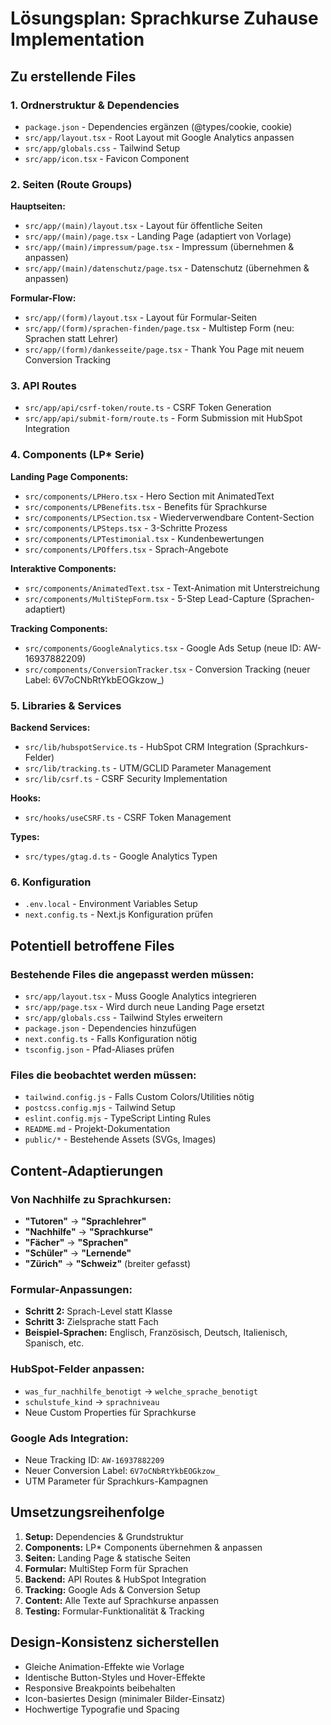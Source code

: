 # Lösungsplan: Sprachkurse Zuhause Implementation

## Zu erstellende Files

### 1. Ordnerstruktur & Dependencies
- `package.json` - Dependencies ergänzen (@types/cookie, cookie)
- `src/app/layout.tsx` - Root Layout mit Google Analytics anpassen
- `src/app/globals.css` - Tailwind Setup
- `src/app/icon.tsx` - Favicon Component

### 2. Seiten (Route Groups)
**Hauptseiten:**
- `src/app/(main)/layout.tsx` - Layout für öffentliche Seiten
- `src/app/(main)/page.tsx` - Landing Page (adaptiert von Vorlage)
- `src/app/(main)/impressum/page.tsx` - Impressum (übernehmen & anpassen)
- `src/app/(main)/datenschutz/page.tsx` - Datenschutz (übernehmen & anpassen)

**Formular-Flow:**
- `src/app/(form)/layout.tsx` - Layout für Formular-Seiten
- `src/app/(form)/sprachen-finden/page.tsx` - Multistep Form (neu: Sprachen statt Lehrer)
- `src/app/(form)/dankesseite/page.tsx` - Thank You Page mit neuem Conversion Tracking

### 3. API Routes
- `src/app/api/csrf-token/route.ts` - CSRF Token Generation
- `src/app/api/submit-form/route.ts` - Form Submission mit HubSpot Integration

### 4. Components (LP* Serie)
**Landing Page Components:**
- `src/components/LPHero.tsx` - Hero Section mit AnimatedText
- `src/components/LPBenefits.tsx` - Benefits für Sprachkurse
- `src/components/LPSection.tsx` - Wiederverwendbare Content-Section  
- `src/components/LPSteps.tsx` - 3-Schritte Prozess
- `src/components/LPTestimonial.tsx` - Kundenbewertungen
- `src/components/LPOffers.tsx` - Sprach-Angebote

**Interaktive Components:**
- `src/components/AnimatedText.tsx` - Text-Animation mit Unterstreichung
- `src/components/MultiStepForm.tsx` - 5-Step Lead-Capture (Sprachen-adaptiert)

**Tracking Components:**
- `src/components/GoogleAnalytics.tsx` - Google Ads Setup (neue ID: AW-16937882209)
- `src/components/ConversionTracker.tsx` - Conversion Tracking (neuer Label: 6V7oCNbRtYkbEOGkzow_)

### 5. Libraries & Services
**Backend Services:**
- `src/lib/hubspotService.ts` - HubSpot CRM Integration (Sprachkurs-Felder)
- `src/lib/tracking.ts` - UTM/GCLID Parameter Management
- `src/lib/csrf.ts` - CSRF Security Implementation

**Hooks:**
- `src/hooks/useCSRF.ts` - CSRF Token Management

**Types:**
- `src/types/gtag.d.ts` - Google Analytics Typen

### 6. Konfiguration
- `.env.local` - Environment Variables Setup
- `next.config.ts` - Next.js Konfiguration prüfen

## Potentiell betroffene Files

### Bestehende Files die angepasst werden müssen:
- `src/app/layout.tsx` - Muss Google Analytics integrieren
- `src/app/page.tsx` - Wird durch neue Landing Page ersetzt
- `src/app/globals.css` - Tailwind Styles erweitern
- `package.json` - Dependencies hinzufügen
- `next.config.ts` - Falls Konfiguration nötig
- `tsconfig.json` - Pfad-Aliases prüfen

### Files die beobachtet werden müssen:
- `tailwind.config.js` - Falls Custom Colors/Utilities nötig
- `postcss.config.mjs` - Tailwind Setup
- `eslint.config.mjs` - TypeScript Linting Rules
- `README.md` - Projekt-Dokumentation
- `public/*` - Bestehende Assets (SVGs, Images)

## Content-Adaptierungen

### Von Nachhilfe zu Sprachkursen:
- **"Tutoren"** → **"Sprachlehrer"**  
- **"Nachhilfe"** → **"Sprachkurse"**
- **"Fächer"** → **"Sprachen"**
- **"Schüler"** → **"Lernende"**
- **"Zürich"** → **"Schweiz"** (breiter gefasst)

### Formular-Anpassungen:
- **Schritt 2:** Sprach-Level statt Klasse
- **Schritt 3:** Zielsprache statt Fach
- **Beispiel-Sprachen:** Englisch, Französisch, Deutsch, Italienisch, Spanisch, etc.

### HubSpot-Felder anpassen:
- `was_fur_nachhilfe_benotigt` → `welche_sprache_benotigt`
- `schulstufe_kind` → `sprachniveau`
- Neue Custom Properties für Sprachkurse

### Google Ads Integration:
- Neue Tracking ID: `AW-16937882209` 
- Neuer Conversion Label: `6V7oCNbRtYkbEOGkzow_`
- UTM Parameter für Sprachkurs-Kampagnen

## Umsetzungsreihenfolge

1. **Setup:** Dependencies & Grundstruktur
2. **Components:** LP* Components übernehmen & anpassen  
3. **Seiten:** Landing Page & statische Seiten
4. **Formular:** MultiStep Form für Sprachen
5. **Backend:** API Routes & HubSpot Integration
6. **Tracking:** Google Ads & Conversion Setup
7. **Content:** Alle Texte auf Sprachkurse anpassen
8. **Testing:** Formular-Funktionalität & Tracking

## Design-Konsistenz sicherstellen

- Gleiche Animation-Effekte wie Vorlage
- Identische Button-Styles und Hover-Effekte
- Responsive Breakpoints beibehalten
- Icon-basiertes Design (minimaler Bilder-Einsatz)
- Hochwertige Typografie und Spacing